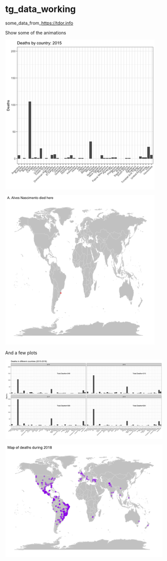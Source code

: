 # tg_data_working
some_data_from_https://tdor.info

Show some of the animations

![](https://github.com/brennanpincardiff/tg_data_working/blob/master/death_country_4yr.gif)


![](https://github.com/brennanpincardiff/tg_data_working/blob/master/world_map_names.gif)

And a few plots

![](https://github.com/brennanpincardiff/tg_data_working/blob/master/facetted_histogram.png)

![](https://github.com/brennanpincardiff/tg_data_working/blob/master/Map_2018_data.png)
